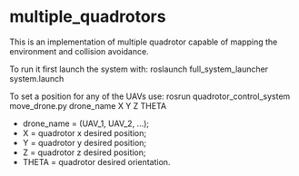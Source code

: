 # multiple_quadrotors
This is an implementation of multiple quadrotor capable of mapping the environment and collision avoidance.

To run it first launch the system with:
roslaunch full_system_launcher system.launch

To set a position for any of the UAVs use:
rosrun quadrotor_control_system move_drone.py drone_name X Y Z THETA

- drone_name = (UAV_1, UAV_2, ...);
- X = quadrotor x desired position;
- Y = quadrotor y desired position;
- Z = quadrotor z desired position;
- THETA = quadrotor desired orientation.
